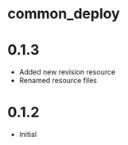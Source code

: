 common_deploy
======
# 0.1.3
* Added new revision resource
* Renamed resource files

# 0.1.2
* Initial

